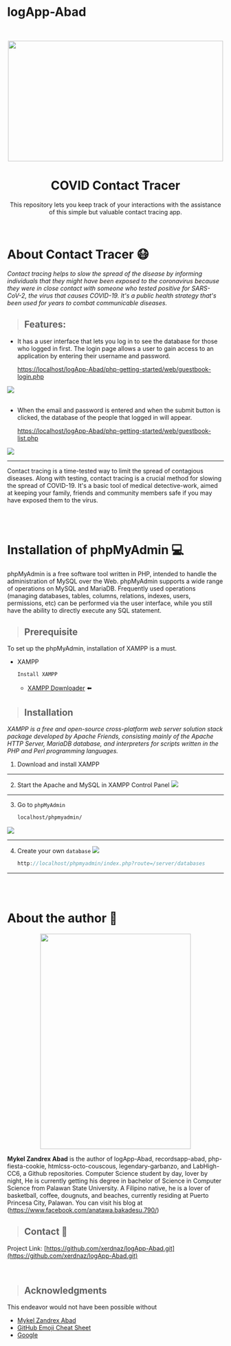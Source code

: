 # logApp-Abad

<br />
<div align="center">

   <p align="center">
    <img src="https://media2.giphy.com/media/MCAFTO4btHOaiNRO1k/giphy.gif?cid=ecf05e47bz0qgdaekulnbetpf0kcg4k1qk3ouw82gnu7ciiv&rid=giphy.gif&ct=g" width="500" height="280" style="display: block; margin: 0 auto""> </p>
  </a>

  <h1 align="center">COVID Contact Tracer</h1>

  <p align="center">
   This repository lets you keep track of your interactions with the assistance of this simple but valuable contact tracing app.
    <br />
    <br />
    <br />

  </p>
</div>

# About Contact Tracer :mask:

_Contact tracing helps to slow the spread of the disease by informing individuals that they might have been exposed to the coronavirus because they were in close contact with someone who tested positive for SARS-CoV-2, the virus that causes COVID-19. It's a public health strategy that's been used for years to combat communicable diseases._

> ## Features:

- It has a user interface that lets you log in to see the database for those who logged in first.
  The login page allows a user to gain access to an application by entering their username and password.

  [https://localhost/logApp-Abad/php-getting-started/web/guestbook-login.php](https://localhost/logApp-Abad/php-getting-started/web/guestbook-login.php)

![](LOGIN.png)<br></br>

- When the email and password is entered and when the submit button is clicked, the database of the people that logged in will appear.

  [https://localhost/logApp-Abad/php-getting-started/web/guestbook-list.php](https://localhost/logApp-Abad/php-getting-started/web/guestbook-login.php)

![](LIST.png)

---

Contact tracing is a time-tested way to limit the spread of contagious diseases. Along with testing, contact tracing is a crucial method for slowing the spread of COVID-19. It's a basic tool of medical detective-work, aimed at keeping your family, friends and community members safe if you may have exposed them to the virus.

<br></br>

# Installation of phpMyAdmin :computer:

phpMyAdmin is a free software tool written in PHP, intended to handle the administration of MySQL over the Web. phpMyAdmin supports a wide range of operations on MySQL and MariaDB. Frequently used operations (managing databases, tables, columns, relations, indexes, users, permissions, etc) can be performed via the user interface, while you still have the ability to directly execute any SQL statement.

> ## Prerequisite

To set up the phpMyAdmin, installation of XAMPP is a must.

- XAMPP
  ```sh
  Install XAMPP
  ```
  - [XAMPP Downloader](https://www.apachefriends.org/) :arrow_left:

> ## Installation

_XAMPP is a free and open-source cross-platform web server solution stack package developed by Apache Friends, consisting mainly of the Apache HTTP Server, MariaDB database, and interpreters for scripts written in the PHP and Perl programming languages._

1. Download and install XAMPP

---

2. Start the Apache and MySQL in XAMPP Control Panel
   ![](xampp.png)

---

3. Go to `phpMyAdmin`
   ```sh
   localhost/phpmyadmin/
   ```

![](php.png)

---

4. Create your own `database`
   ![](DB.png)

   ```js
   http://localhost/phpmyadmin/index.php?route=/server/databases
   ```

---

<!-- USAGE EXAMPLES -->

<br></br>

# About the author :boy:

<p align="left">
    <img src="Me.JPG" width="350" height="500" style="display: block; margin: 0 auto""> </p>

**Mykel Zandrex Abad** is the author of logApp-Abad, recordsapp-abad, php-fiesta-cookie, htmlcss-octo-couscous, legendary-garbanzo, and LabHigh-CC6, a Github repositories. Computer Science student by day, lover by night, He is currently getting his degree in bachelor of Science in Computer Science from Palawan State University. A Filipino native, he is a lover of basketball, coffee, dougnuts, and beaches, currently residing at Puerto Princesa City, Palawan.
You can visit his blog at (https://www.facebook.com/anatawa.bakadesu.790/)

<!-- CONTACT -->

> ## Contact :seedling:

Project Link: [https://github.com/xerdnaz/logApp-Abad.git](https://github.com/xerdnaz/logApp-Abad.git)

<br>

<!-- ACKNOWLEDGMENTS -->

> ## Acknowledgments

This endeavor would not have been possible without

- [Mykel Zandrex Abad ](https://github.com/xerdnaz)
- [GitHub Emoji Cheat Sheet](https://www.webpagefx.com/tools/emoji-cheat-sheet)
- [Google](https://www.google.com/)
